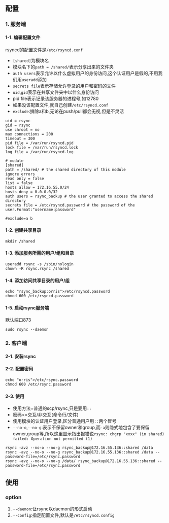 ## 配置
### 1. 服务端
#### 1-1. 编辑配置文件
rsyncd的配置文件是`/etc/rsyncd.conf`
+ `[shared]`为模块名
+ 模块名下的`path = /shared/`表示分享出来的文件夹
+ `auth users`表示允许以什么虚拟用户的身份访问,这个认证用户是假的,不用我们用`useradd`添加
+ `secrets file`表示存储允许登录的用户和密码的文件
+ `uid`,`gid`表示在共享文件夹中以什么身份访问  
+ pid file表示记录该服务器的进程号,如12780
+ 如果没该配置文件,就自己创建`/etc/rsyncd.conf`
+ `exclude`:排除a和b,无论在push/pull都会无视,但是不灵活
```
uid = rsync
gid = rsync
use chroot = no
max connections = 200
timeout = 300
pid file = /var/run/rsyncd.pid
lock file = /var/run/rsyncd.lock
log file = /var/run/rsyncd.log

# module
[shared]
path = /shared/ # the shared directory of this module
ignore errors
read only = false
list = false
hosts allow = 172.16.55.0/24
hosts deny = 0.0.0.0/32
auth users = rsync_backup # the user granted to access the shared directory
secrets file = /etc/rsyncd.password # the password of the user.Format:"username:password"

#exclude=a b
```

#### 1-2. 创建共享目录
```
mkdir /shared
```

#### 1-3. 添加服务所需的用户/组和目录
```
useradd rsync -s /sbin/nologin
chown -R rsync.rsync /shared
```

#### 1-4. 添加访问共享目录的用户/组
```
echo "rsync_backup:orris">/etc/rsyncd.password
chmod 600 /etc/rsyncd.password
```

#### 1-5. 启动rsync服务端
默认端口873
```
sudo rsync --daemon
```


### 2. 客户端
#### 2-1. 安装rsync
#### 2-2. 配置密码
```
echo "orris">/etc/rsync.password
chmod 600 /etc/rsync.password
```
#### 2-3. 使用
+ 使用方法=普通的scp/rsync,只是要用`::`
+ 密码<=交互/非交互(命令行/文件)
+ 使用模块的认证用户登录,区分普通用户用`::`两个冒号
+ `--no-o`,`--no-g`:表示不保留owner和group,而`-a`则隐式地包含了要保留owner,group等,所以这里显示指出报错说`rsync: chgrp "xxxx" (in shared) failed: Operation not permitted (1)`
```
rsync -avz --no-o --no-g rsync_backup@172.16.55.136::shared /data
rsync -avz --no-o --no-g rsync_backup@172.16.55.136::shared /data --password-file=/etc/rsync.password
rsync -avz --no-o --no-g /data/ rsync_backup@172.16.55.136::shared --password-file=/etc/rsync.password
```


## 使用
### option
1. `--daemon`:让rsync以daemon的形式启动
2. `--config`:指定配置文件,默认是`/etc/rsyncd.config`



